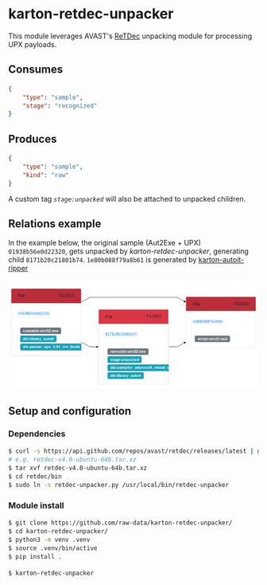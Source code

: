 # karton-retdec-unpacker

This module leverages AVAST's [ReTDec](https://github.com/avast/retdec) unpacking module for processing UPX payloads.

## Consumes

```json
{
    "type": "sample",
    "stage": "recognized"
}
```

## Produces

```json
{   
    "type": "sample",
    "kind": "raw"
}
```
A custom tag _`stage:unpacked`_ will also be attached to unpacked children.

## Relations example

In the example below, the original sample (Aut2Exe + UPX) `01938b56e0d22320`, gets unpacked by _karton-retdec-unpacker_, generating child `8171b20c21801b74`. `1e80b088f79a8b61` is generated by [karton-autoit-ripper](https://github.com/CERT-Polska/karton-autoit-ripper)
<p align="center">
    <img src="docs/retdec_demo.png">
</p>

## Setup and configuration

### Dependencies

```bash
$ curl -s https://api.github.com/repos/avast/retdec/releases/latest | grep browser_download_url | awk -F"\":" '{print $2}' | tr -d "\"" | grep ubuntu | wget -q --show-progress -i -
# e.g. retdec-v4.0-ubuntu-64b.tar.xz
$ tar xvf retdec-v4.0-ubuntu-64b.tar.xz
$ cd retdec/bin
$ sudo ln -s retdec-unpacker.py /usr/local/bin/retdec-unpacker
```

### Module install

```bash
$ git clone https://github.com/raw-data/karton-retdec-unpacker/
$ cd karton-retdec-unpacker/
$ python3 -m venv .venv
$ source .venv/bin/active
$ pip install .

$ karton-retdec-unpacker
```